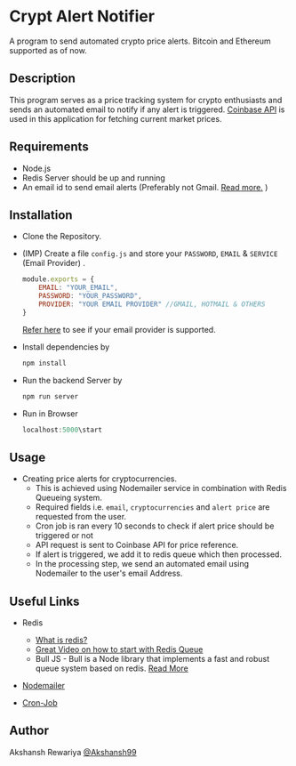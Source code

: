 # Crypt Alert Notifier
A program to send automated crypto price alerts. Bitcoin and Ethereum supported as of now.

## Description
This program serves as a price tracking system for crypto enthusiasts and sends an automated email to notify if any alert is triggered. [Coinbase API](https://developers.coinbase.com/api/v2) is used in this application for fetching current market prices.

## Requirements

* Node.js
* Redis Server should be up and running
* An email id to send email alerts (Preferably not Gmail. [Read more.](https://nodemailer.com/usage/using-gmail/) )  

## Installation

* Clone the Repository.
* (IMP) Create a file `config.js` and store your `PASSWORD`, `EMAIL` & `SERVICE` (Email Provider) .

    ```javascript
    module.exports = {
        EMAIL: "YOUR_EMAIL",
        PASSWORD: "YOUR_PASSWORD",
        PROVIDER: "YOUR EMAIL PROVIDER" //GMAIL, HOTMAIL & OTHERS
    }
    ```
    [Refer here](https://nodemailer.com/smtp/well-known/) to see if your email provider is supported. 
* Install dependencies by
    ```javascript
    npm install
    ```
* Run the backend Server by
    ```javascript
    npm run server
    ```
* Run in Browser
    ```javascript
    localhost:5000\start
    ```

## Usage

* Creating price alerts for cryptocurrencies. 
    * This is achieved using Nodemailer service in combination with Redis Queueing system.
    * Required fields i.e. `email`, `cryptocurrencies` and `alert price` are requested from the user.
    * Cron job is ran every 10 seconds to check if alert price should be triggered or not
    * API request is sent to Coinbase API for price reference.
    * If alert is triggered, we add it to redis queue which then processed.
    * In the processing step, we send an automated email using Nodemailer to the user's email Address. 


## Useful Links

* Redis 
    * [What is redis?](https://redis.io/)
    * [Great Video on how to start with Redis Queue](https://www.youtube.com/watch?v=b7DJEAJZsG0&t=997s)
    * Bull JS - Bull is a Node library that implements a fast and robust queue system based on redis. [Read More](https://optimalbits.github.io/bull/)

* [Nodemailer](https://nodemailer.com/about/)
* [Cron-Job](https://en.wikipedia.org/wiki/Cron)


## Author
Akshansh Rewariya [@Akshansh99](https://github.com/Akshansh99)